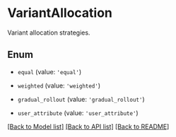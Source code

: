 # VariantAllocation

Variant allocation strategies.

## Enum

* `equal` (value: `'equal'`)

* `weighted` (value: `'weighted'`)

* `gradual_rollout` (value: `'gradual_rollout'`)

* `user_attribute` (value: `'user_attribute'`)

[[Back to Model list]](../README.md#documentation-for-models) [[Back to API list]](../README.md#documentation-for-api-endpoints) [[Back to README]](../README.md)

